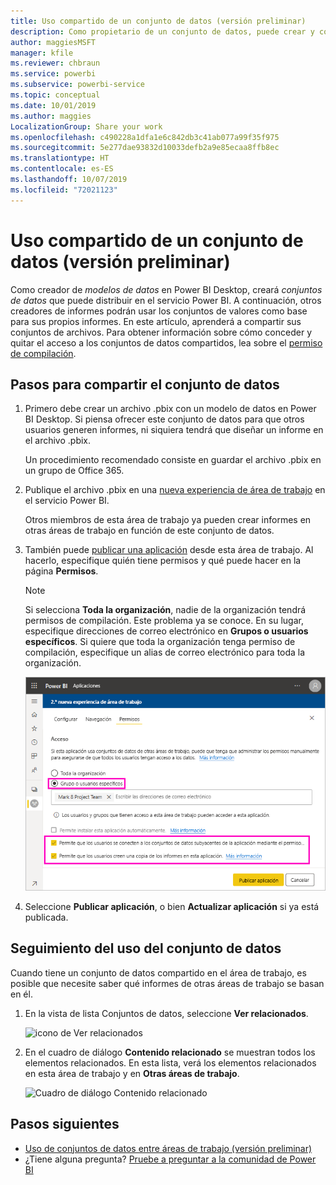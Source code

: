 ```yaml
---
title: Uso compartido de un conjunto de datos (versión preliminar)
description: Como propietario de un conjunto de datos, puede crear y compartir los conjuntos de datos para que otros usuarios puedan usarlos. Obtenga información sobre cómo compartirlos.
author: maggiesMSFT
manager: kfile
ms.reviewer: chbraun
ms.service: powerbi
ms.subservice: powerbi-service
ms.topic: conceptual
ms.date: 10/01/2019
ms.author: maggies
LocalizationGroup: Share your work
ms.openlocfilehash: c490228a1dfa1e6c842db3c41ab077a99f35f975
ms.sourcegitcommit: 5e277dae93832d10033defb2a9e85ecaa8ffb8ec
ms.translationtype: HT
ms.contentlocale: es-ES
ms.lasthandoff: 10/07/2019
ms.locfileid: "72021123"
---
```

# <a name="share-a-dataset-preview"></a>Uso compartido de un conjunto de datos (versión preliminar)

Como creador de *modelos de datos* en Power BI Desktop, creará *conjuntos de datos* que puede distribuir en el servicio Power BI. A continuación, otros creadores de informes podrán usar los conjuntos de valores como base para sus propios informes. En este artículo, aprenderá a compartir sus conjuntos de archivos. Para obtener información sobre cómo conceder y quitar el acceso a los conjuntos de datos compartidos, lea sobre el [permiso de compilación](service-datasets-build-permissions.md).

## <a name="steps-to-sharing-your-dataset"></a>Pasos para compartir el conjunto de datos

1. Primero debe crear un archivo .pbix con un modelo de datos en Power BI Desktop. Si piensa ofrecer este conjunto de datos para que otros usuarios generen informes, ni siquiera tendrá que diseñar un informe en el archivo .pbix.

    Un procedimiento recomendado consiste en guardar el archivo .pbix en un grupo de Office 365.

1. Publique el archivo .pbix en una [nueva experiencia de área de trabajo](service-create-the-new-workspaces.md) en el servicio Power BI.
    
    Otros miembros de esta área de trabajo ya pueden crear informes en otras áreas de trabajo en función de este conjunto de datos.

1. También puede [publicar una aplicación](service-create-distribute-apps.md) desde esta área de trabajo. Al hacerlo, especifique quién tiene permisos y qué puede hacer en la página **Permisos**.

    > [!NOTE]
    > Si selecciona **Toda la organización**, nadie de la organización tendrá permisos de compilación. Este problema ya se conoce. En su lugar, especifique direcciones de correo electrónico en **Grupos o usuarios específicos**.  Si quiere que toda la organización tenga permiso de compilación, especifique un alias de correo electrónico para toda la organización.

    ![Definición de permisos de aplicación](media/service-datasets-build-permissions/power-bi-dataset-app-permission-new-look.png)

1. Seleccione **Publicar aplicación**, o bien **Actualizar aplicación** si ya está publicada.

## <a name="track-your-dataset-usage"></a>Seguimiento del uso del conjunto de datos

Cuando tiene un conjunto de datos compartido en el área de trabajo, es posible que necesite saber qué informes de otras áreas de trabajo se basan en él.

1. En la vista de lista Conjuntos de datos, seleccione **Ver relacionados**.

    ![icono de Ver relacionados](media/service-datasets-build-permissions/power-bi-dataset-view-related-to-dataset.png)

1. En el cuadro de diálogo **Contenido relacionado** se muestran todos los elementos relacionados. En esta lista, verá los elementos relacionados en esta área de trabajo y en **Otras áreas de trabajo**.
 
    ![Cuadro de diálogo Contenido relacionado](media/service-datasets-build-permissions/power-bi-dataset-related-workspaces.png)

## <a name="next-steps"></a>Pasos siguientes

- [Uso de conjuntos de datos entre áreas de trabajo (versión preliminar)](service-datasets-across-workspaces.md)
- ¿Tiene alguna pregunta? [Pruebe a preguntar a la comunidad de Power BI](http://community.powerbi.com/)
